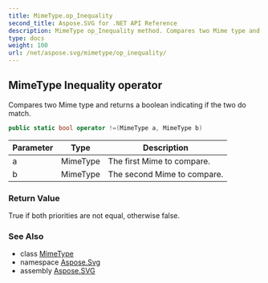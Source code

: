 ```yaml
---
title: MimeType.op_Inequality
second_title: Aspose.SVG for .NET API Reference
description: MimeType op_Inequality method. Compares two Mime type and returns a boolean indicating if the two do match
type: docs
weight: 100
url: /net/aspose.svg/mimetype/op_inequality/
---
```

## MimeType Inequality operator

Compares two Mime type and returns a boolean indicating if the two do match.

```csharp
public static bool operator !=(MimeType a, MimeType b)
```

| Parameter | Type | Description |
| --- | --- | --- |
| a | MimeType | The first Mime to compare. |
| b | MimeType | The second Mime to compare. |

### Return Value

True if both priorities are not equal, otherwise false.

### See Also

* class [MimeType](../)
* namespace [Aspose.Svg](../../../aspose.svg/)
* assembly [Aspose.SVG](../../../)
